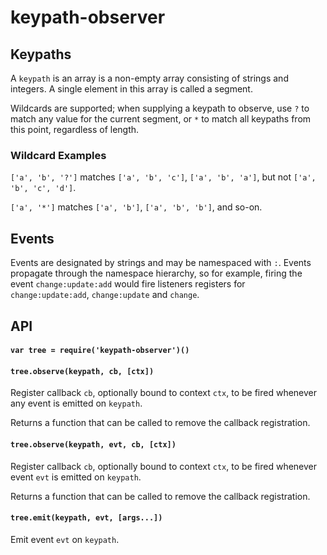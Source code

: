 # keypath-observer

## Keypaths

A `keypath` is an array is a non-empty array consisting of strings and integers. A single element in this array is called a segment.

Wildcards are supported; when supplying a keypath to observe, use `?` to match any value for the current segment, or `*` to match all keypaths from this point, regardless of length.

### Wildcard Examples

`['a', 'b', '?']` matches `['a', 'b', 'c']`, `['a', 'b', 'a']`, but not `['a', 'b', 'c', 'd']`.

`['a', '*']` matches `['a', 'b']`, `['a', 'b', 'b']`, and so-on.

## Events

Events are designated by strings and may be namespaced with `:`. Events propagate through the namespace hierarchy, so for example, firing the event `change:update:add` would fire listeners registers for `change:update:add`, `change:update` and `change`.

## API

#### `var tree = require('keypath-observer')()`

#### `tree.observe(keypath, cb, [ctx])`

Register callback `cb`, optionally bound to context `ctx`, to be fired whenever any event is emitted on `keypath`.

Returns a function that can be called to remove the callback registration.

#### `tree.observe(keypath, evt, cb, [ctx])`

Register callback `cb`, optionally bound to context `ctx`, to be fired whenever event `evt` is emitted on `keypath`.

Returns a function that can be called to remove the callback registration.

#### `tree.emit(keypath, evt, [args...])`

Emit event `evt` on `keypath`.
